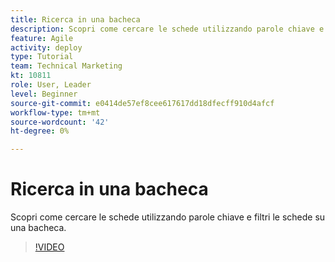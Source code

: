 ```yaml
---
title: Ricerca in una bacheca
description: Scopri come cercare le schede utilizzando parole chiave e filtri le schede su una bacheca.
feature: Agile
activity: deploy
type: Tutorial
team: Technical Marketing
kt: 10811
role: User, Leader
level: Beginner
source-git-commit: e0414de57ef8cee617617dd18dfecff910d4afcf
workflow-type: tm+mt
source-wordcount: '42'
ht-degree: 0%

---
```


# Ricerca in una bacheca

Scopri come cercare le schede utilizzando parole chiave e filtri le schede su una bacheca.

>[!VIDEO](https://video.tv.adobe.com/v/3410570)
